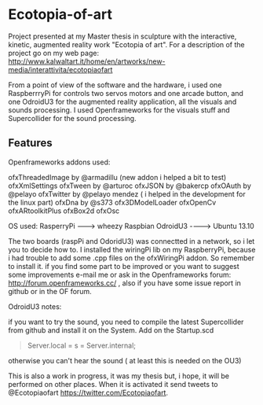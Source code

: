 Ecotopia-of-art
===============

Project presented at my Master thesis in sculpture with the interactive, kinetic, augmented reality work "Ecotopia of art".
For a description of the project go on my web page: http://www.kalwaltart.it/home/en/artworks/new-media/interattivita/ecotopiaofart

From a point of view of the software and the hardware, i used one RaspberrryPi for controls two servos motors and one arcade button, and one OdroidU3 for the augmented reality application, all the visuals and sounds processing. I used Openframeworks for the visuals stuff and Supercollider for the sound processing. 

Features
--------

Openframeworks addons used:

ofxThreadedImage by @armadillu (new addon i helped a bit to test)
ofxXmlSettings 
ofxTween by @arturoc
ofxJSON by @bakercp
ofxOAuth by @pelayo
ofxTwitter by @pelayo mendez ( i helped in the development for the linux part)
ofxDna by @s373
ofx3DModelLoader 
ofxOpenCv 
ofxARtoolkitPlus 
ofxBox2d 
ofxOsc

OS used: RasperryPi ---> wheezy Raspbian
	 OdroidU3 ----> Ubuntu 13.10

The two boards (raspPi and OdoridU3) was connectted in a network, so i let you to decide how to. 
I installed the wiringPi lib on my RaspberryPi, because i had trouble to add some .cpp files on the ofxWiringPi addon. So remember to install it.
if you find some part to be improved or you want to suggest some improvements e-mail me or ask in the Openframeworks forum: http://forum.openframeworks.cc/ , also if you have some issue report in github or in the OF forum.
 
OdroidU3 notes:

if you want to try the sound, you need to compile the latest Supercollider from github and install it on the System. Add on the Startup.scd 

>Server.local = s = Server.internal;

otherwise you can't hear the sound ( at least this is needed on the OU3)

This is also a work in progress, it was my thesis but, i hope, it will be performed on other places. When it is activated it send tweets to @Ecotopiaofart https://twitter.com/Ecotopiaofart.





